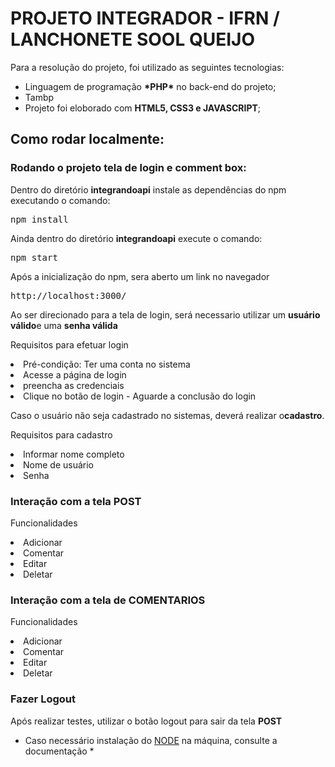 <h1>PROJETO INTEGRADOR - IFRN / LANCHONETE SOOL QUEIJO</h1>
<p>Para a resolução do projeto, foi utilizado as seguintes tecnologias:

<ul>
    <li>Linguagem de programação <strong>*PHP*</strong> no back-end do projeto;</li>
    <li>Tambp</li>
    <li>Projeto foi eloborado com <strong>HTML5, CSS3 e JAVASCRIPT</strong>;</li>
</ul>

<h2>Como rodar localmente:</h2>

<h3>Rodando o projeto tela de login e comment box:</h3>
<p>Dentro do diretório <strong>integrandoapi</strong> instale as dependências do npm executando o comando:</p>

<pre>npm install</pre>

<p>Ainda dentro do diretório <strong>integrandoapi</strong> execute o comando:</p>

<pre>npm start</pre>


Após a inicialização do npm, sera aberto um link no navegador

<pre>http://localhost:3000/</pre>

Ao ser direcionado para a tela de login, será necessario utilizar um <strong>usuário válido</strong>e uma <strong>senha válida</strong>

<p>Requisitos para efetuar login</p>

<li>Pré-condição: Ter uma conta no sistema</li>

<li>Acesse a página de login</i>

<li>preencha as credenciais</i>

<li>Clique no botão de login - Aguarde a conclusão do login</li>

Caso o usuário não seja cadastrado no sistemas, deverá realizar o<strong>cadastro</strong>.

<p>Requisitos para cadastro</p>

<li>Informar nome completo</i>

<li>Nome de usuário</i>

<li>Senha</i>

<h3>Interação com a tela <strong>POST</strong></h3>
<p> Funcionalidades </p>

<li>Adicionar</i>

<li>Comentar</i>

<li>Editar</i>

<li>Deletar</i>

<h3>Interação com a tela de <strong>COMENTARIOS</strong></h3>
<p>Funcionalidades</p>

<li>Adicionar</i>

<li>Comentar</i>

<li>Editar</i>

<li>Deletar</i>

<h3>Fazer Logout</h3>

<p>Após realizar testes, utilizar o botão logout para sair da tela <strong>POST</strong></p>

* Caso necessário instalação do <a href="https://nodejs.org/en/docs/" target="_blank">NODE</a> na máquina, consulte a documentação *